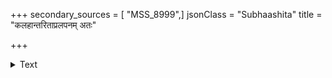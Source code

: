+++
secondary_sources = [ "MSS_8999",]
jsonClass = "Subhaashita"
title = "कलहान्तरिताप्रलपनम् अतः"

+++

<details><summary>Text</summary>

कलहान्तरिताप्रलपनम् अतः परं नायकस्य शिक्षा च।  
संभोगाविष्करणं कुलटा संकीर्णमिति च शृङ्गारः॥
</details>

